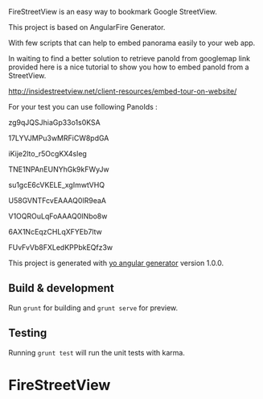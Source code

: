 
FireStreetView is an easy way to bookmark Google StreetView.

This project is based on AngularFire Generator.

With few scripts that can help to embed  panorama easily to your web app.

In waiting to find a better solution to retrieve panoId from googlemap link provided here is a nice tutorial to show you how to embed panoId from a StreetView.

http://insidestreetview.net/client-resources/embed-tour-on-website/

For your test you can use following PanoIds :

zg9qJQSJhiaGp33o1s0KSA

17LYVJMPu3wMRFiCW8pdGA

iKije2lto_r5OcgKX4sleg

TNE1NPAnEUNYhGk9kFWyJw

su1gcE6cVKELE_xgImwtVHQ

U58GVNTFcvEAAAQ0IR9eaA

V1OQROuLqFoAAAQ0INbo8w

6AX1NcEqzCHLqXFYEb7ltw

FUvFvVb8FXLedKPPbkEQfz3w


This project is generated with [yo angular generator](https://github.com/yeoman/generator-angular)
version 1.0.0.

## Build & development

Run `grunt` for building and `grunt serve` for preview.

## Testing

Running `grunt test` will run the unit tests with karma.
# FireStreetView





